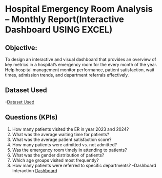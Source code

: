# Hospital Emergency Room Analysis – Monthly Report(Interactive Dashboard USING EXCEL)

## Objective:
To design an interactive and visual dashboard that provides an overview of key metrics in a hospital’s emergency room for the every month of the year. Help hospital management monitor performance, patient satisfaction, wait times, admission trends, and department referrals effectively.
## Dataset Used
-<a href="https://github.com/nehaborge/Hospital_Emergency_Room_Analysis/blob/main/Hospital%20Emergency%20Room%20Data.csv">Dataset Used </a>

## Questions (KPIs)
1. How many patients visited the ER in year 2023 and 2024?
2. What was the average waiting time for patients?
3. What was the average patient satisfaction score?
4. How many patients were admitted vs. not admitted?
5. Was the emergency room timely in attending to patients?
6. What was the gender distribution of patients?
7. Which age groups visited most frequently?
8. How many patients were referred to specific departments?
-Dashboard Interaction <a href="https://github.com/nehaborge/Hospital_Emergency_Room_Analysis/blob/main/Dashboardscreenshort.PNG">Dashboard</a>
 

